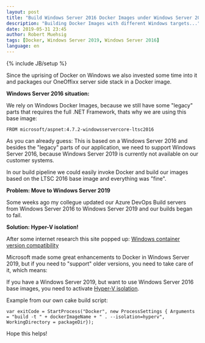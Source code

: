 ```yaml
---
layout: post
title: "Build Windows Server 2016 Docker Images under Windows Server 2019"
description: "Building Docker Images with different Windows targets..."
date: 2019-05-31 23:45
author: Robert Muehsig
tags: [Docker, Windows Server 2019, Windows Server 2016]
language: en
---
```


{% include JB/setup %}

Since the uprising of Docker on Windows we also invested some time into it and packages our OneOffixx server side stack in a Docker image.

__Windows Server 2016 situation:__

We rely on Windows Docker Images, because we still have some "legacy" parts that requires the full .NET Framework, thats why we are using this base image:

    FROM microsoft/aspnet:4.7.2-windowsservercore-ltsc2016
	
As you can already guess: This is based on a Windows Server 2016 and besides the "legacy" parts of our application, we need to support Windows Server 2016, because Windows Server 2019 is currently not available on our customer systems.

In our build pipeline we could easily invoke Docker and build our images based on the LTSC 2016 base image and everything was "fine".

__Problem: Move to Windows Server 2019__

Some weeks ago my collegue updated our Azure DevOps Build servers from Windows Server 2016 to Windows Server 2019 and our builds began to fail.

__Solution: Hyper-V isolation!__

After some internet research this site popped up: [Windows container version compatibility
](https://docs.microsoft.com/en-us/virtualization/windowscontainers/deploy-containers/version-compatibility)

Microsoft made some great enhancements to Docker in Windows Server 2019, but if you need to "support" older versions, you need to take care of it, which means:

If you have a Windows Server 2019, but want to use Windows Server 2016 base images, you need to activate [Hyper-V isolation](https://docs.microsoft.com/en-us/virtualization/windowscontainers/manage-containers/hyperv-container).

Example from our own cake build script:

    var exitCode = StartProcess("Docker", new ProcessSettings { Arguments = "build -t " + dockerImageName + " . --isolation=hyperv", WorkingDirectory = packageDir});
		
Hope this helps!